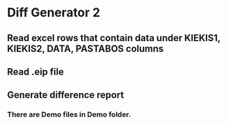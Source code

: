 # Diff Generator 2

## Read excel rows that contain data under KIEKIS1, KIEKIS2, DATA, PASTABOS columns
## Read .eip file 
## Generate difference report

### There are Demo files in Demo folder.
